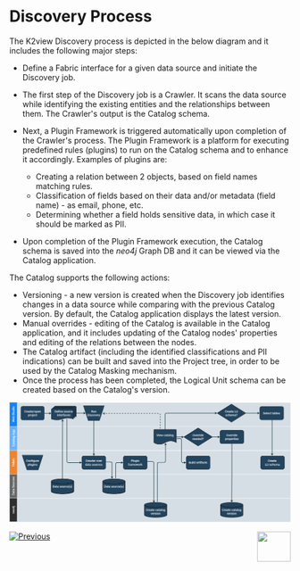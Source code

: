 <web>

# Discovery Process

The K2view Discovery process is depicted in the below diagram and it includes the following major steps:

* Define a Fabric interface for a given data source and initiate the Discovery job.
* The first step of the Discovery job is a Crawler. It scans the data source while identifying the existing entities and the relationships between them. The Crawler's output is the Catalog schema.
* Next, a Plugin Framework is triggered automatically upon completion of the Crawler's process. The Plugin Framework is a platform for executing predefined rules (plugins) to run on the Catalog schema and to enhance it accordingly. Examples of plugins are: 
  * Creating a relation between 2 objects, based on field names matching rules.
  * Classification of fields based on their data and/or metadata (field name) - as email, phone, etc.
  * Determining whether a field holds sensitive data, in which case it should be marked as PII.


* Upon completion of the Plugin Framework execution, the Catalog schema is saved into the *neo4j* Graph DB and it can be viewed via the Catalog application.

The Catalog supports the following actions:


* Versioning - a new version is created when the Discovery job identifies changes in a data source while comparing with the previous Catalog version. By default, the Catalog application displays the latest version.
* Manual overrides - editing of the Catalog is available in the Catalog application, and it includes updating of the Catalog nodes' properties and editing of the relations between the nodes.
* The Catalog artifact (including the identified classifications and PII indications) can be built and saved into the Project tree, in order to be used by the Catalog Masking mechanism. 
* Once the process has been completed, the Logical Unit schema can be created based on the Catalog's version.

![](images/DiscoveryE2E.png)



[![Previous](/articles/images/Previous.png)](02_catalog_vocabulary.md)[<img align="right" width="60" height="54" src="/articles/images/Next.png">](04_plugin_framework.md) 

</web>
